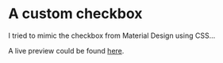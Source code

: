 # A custom checkbox

I tried to mimic the checkbox from Material Design using CSS...

A live preview could be found [here](https://codepen.io/elaroussi/full/rNyMwwg).
